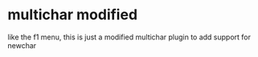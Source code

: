 # multichar modified
like the f1 menu, this is just a modified multichar plugin to add support for newchar